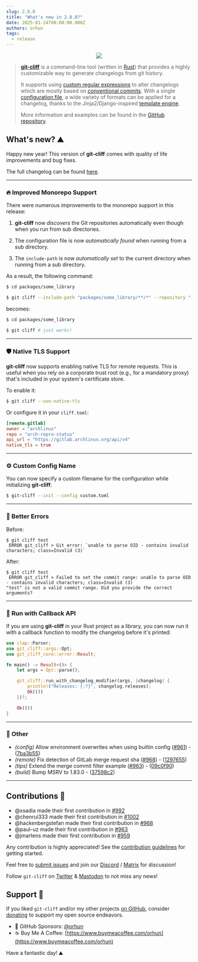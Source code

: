 ```yaml
---
slug: 2.8.0
title: "What's new in 2.8.0?"
date: 2025-01-24T00:00:00.000Z
authors: orhun
tags:
  - release
---
```


<center>

  <a href="https://github.com/orhun/git-cliff">
    <img src="/img/git-cliff-anim.gif" />
  </a>

</center>

> [**git-cliff**](https://github.com/orhun/git-cliff) is a command-line tool (written in [Rust](https://www.rust-lang.org/)) that provides a highly customizable way to generate changelogs from git history.
>
> It supports using [custom regular expressions](/docs/configuration/git#commit_parsers) to alter changelogs which are mostly based on [conventional commits](/docs/configuration/git#conventional_commits). With a single [configuration file](/docs/configuration), a wide variety of formats can be applied for a changelog, thanks to the Jinja2/Django-inspired [template engine](/docs/category/templating).
>
> More information and examples can be found in the [GitHub repository](https://github.com/orhun/git-cliff).

## What's new? ⛰️

Happy new year! This version of **git-cliff** comes with quality of life improvements and bug fixes.

The full changelog can be found [here](https://github.com/orhun/git-cliff/blob/main/CHANGELOG.md).

---

### 🔥 Improved Monorepo Support

There were numerous improvements to the monorepo support in this release:

1. **git-cliff** now _discovers_ the Git repositories automatically even though when you run from sub directories.

2. The configuration file is now _automatically found_ when running from a sub directory.

3. The `include-path` is now _automatically set_ to the current directory when running from a sub directory.

As a result, the following command:

```bash
$ cd packages/some_library

$ git cliff --include-path "packages/some_library/**/*" --repository "../../"
```

becomes:

```bash
$ cd packages/some_library

$ git cliff # just works!
```

---

### 🛡️ Native TLS Support

**git-cliff** now supports enabling native TLS for remote requests. This is useful when you rely on a corporate trust root (e.g., for a mandatory proxy) that's included in your system's certificate store.

To enable it:

```bash
$ git cliff --use-native-tls
```

Or configure it in your `cliff.toml`:

```toml
[remote.gitlab]
owner = "archlinux"
repo = "arch-repro-status"
api_url = "https://gitlab.archlinux.org/api/v4"
native_tls = true
```

---

### ⚙️ Custom Config Name

You can now specify a custom filename for the configuration while initializing **git-cliff**:

```bash
$ git-cliff --init --config custom.toml
```

---

### 🚨 Better Errors

Before:

```
$ git cliff test
 ERROR git_cliff > Git error: `unable to parse OID - contains invalid characters; class=Invalid (3)`
```

After:

```
$ git cliff test
 ERROR git_cliff > Failed to set the commit range: unable to parse OID - contains invalid characters; class=Invalid (3)
"test" is not a valid commit range. Did you provide the correct arguments?
```

---

### 🔄 Run with Callback API

If you are using **git-cliff** in your Rust project as a library, you can now run it with a callback function to modify the changelog before it's printed:

```rust
use clap::Parser;
use git_cliff::args::Opt;
use git_cliff_core::error::Result;

fn main() -> Result<()> {
    let args = Opt::parse();

    git_cliff::run_with_changelog_modifier(args, |changelog| {
        println!("Releases: {:?}", changelog.releases);
        Ok(())
    })?;

    Ok(())
}
```

---

### 🧰 Other

- _(config)_ Allow environment overwrites when using builtin config ([#961](https://github.com/orhun/git-cliff/issues/961)) - ([7ba3b55](https://github.com/orhun/git-cliff/commit/7ba3b55448bdbf7a4a475df2081b6d7c2e2ceb34))
- _(remote)_ Fix detection of GitLab merge request sha ([#968](https://github.com/orhun/git-cliff/issues/968)) - ([1297655](https://github.com/orhun/git-cliff/commit/12976550d35bad8d535518010046bd136875736b))
- _(tips)_ Extend the merge commit filter example ([#963](https://github.com/orhun/git-cliff/issues/963)) - ([09c0f90](https://github.com/orhun/git-cliff/commit/09c0f905d8b20b585b0bc8183f14250d1a381ca0))
- _(build)_ Bump MSRV to 1.83.0 - ([37598c2](https://github.com/orhun/git-cliff/commit/37598c2d417a1646ec90590ab2a1f6d9da66296c))

---

## Contributions 👥

- @xsadia made their first contribution in [#992](https://github.com/orhun/git-cliff/pull/992)
- @chenrui333 made their first contribution in [#1002](https://github.com/orhun/git-cliff/pull/1002)
- @hackenbergstefan made their first contribution in [#968](https://github.com/orhun/git-cliff/pull/968)
- @paul-uz made their first contribution in [#963](https://github.com/orhun/git-cliff/pull/963)
- @jmartens made their first contribution in [#959](https://github.com/orhun/git-cliff/pull/959)

Any contribution is highly appreciated! See the [contribution guidelines](https://github.com/orhun/git-cliff/blob/main/CONTRIBUTING.md) for getting started.

Feel free to [submit issues](https://github.com/orhun/git-cliff/issues/new/choose) and join our [Discord](https://discord.gg/W3mAwMDWH4) / [Matrix](https://matrix.to/#/#git-cliff:matrix.org) for discussion!

Follow `git-cliff` on [Twitter](https://twitter.com/git_cliff) & [Mastodon](https://fosstodon.org/@git_cliff) to not miss any news!

## Support 🌟

If you liked `git-cliff` and/or my other projects [on GitHub](https://github.com/orhun), consider [donating](https://donate.orhun.dev) to support my open source endeavors.

- 💖 GitHub Sponsors: [@orhun](https://github.com/sponsors/orhun)
- ☕ Buy Me A Coffee: [https://www.buymeacoffee.com/orhun](https://www.buymeacoffee.com/orhun)

Have a fantastic day! ⛰️
